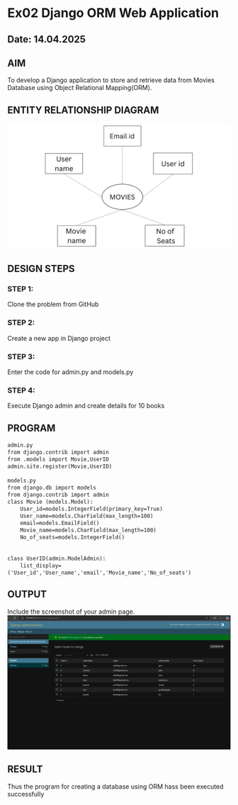 # Ex02 Django ORM Web Application
## Date: 14.04.2025
## AIM
To develop a Django application to store and retrieve data from Movies Database using Object Relational Mapping(ORM).

## ENTITY RELATIONSHIP DIAGRAM

![ERD](<ER Diagram.png>)

## DESIGN STEPS

### STEP 1:
Clone the problem from GitHub

### STEP 2:
Create a new app in Django project

### STEP 3:
Enter the code for admin.py and models.py

### STEP 4:
Execute Django admin and create details for 10 books

## PROGRAM
```
admin.py
from django.contrib import admin
from .models import Movie,UserID
admin.site.register(Movie,UserID)

models.py
from django.db import models
from django.contrib import admin
class Movie (models.Model):
    User_id=models.IntegerField(primary_key=True)
    User_name=models.CharField(max_length=100)
    email=models.EmailField()
    Movie_name=models.CharField(max_length=100)
    No_of_seats=models.IntegerField()
    
 
class UserID(admin.ModelAdmin):
    list_display=('User_id','User_name','email','Movie_name','No_of_seats')
```

## OUTPUT

Include the screenshot of your admin page.
![output](<Screenshot 2025-04-15 011537.png>)


## RESULT
Thus the program for creating a database using ORM hass been executed successfully
